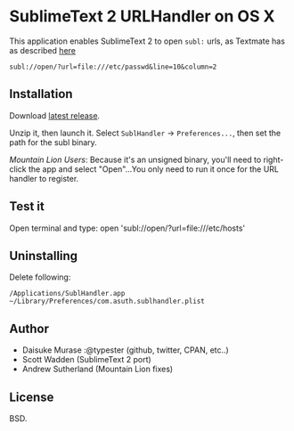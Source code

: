 SublimeText 2 URLHandler on OS X
=======================
This application enables SublimeText 2 to open `subl:` urls, as Textmate has as described [here](http://manual.macromates.com/en/using_textmate_from_terminal#url_scheme_html)

    subl://open/?url=file:///etc/passwd&line=10&column=2

Installation
------------
Download [latest release](http://asuth.com/SublHandler.app.zip).

Unzip it, then launch it. Select `SublHandler` -> `Preferences...`, then set the path for the subl binary.

*Mountain Lion Users*: Because it's an unsigned binary, you'll need to right-click the app and select "Open"...You only need to run it once for the URL handler to register.

Test it
-------
Open terminal and type:
    open 'subl://open/?url=file:///etc/hosts'


Uninstalling
------------
Delete following:

    /Applications/SublHandler.app
    ~/Library/Preferences/com.asuth.sublhandler.plist

Author
------

* Daisuke Murase :@typester (github, twitter, CPAN, etc..)
* Scott Wadden (SublimeText 2 port)
* Andrew Sutherland (Mountain Lion fixes)

License
-------

BSD.
